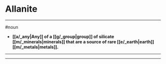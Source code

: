 # Allanite
---
#noun
- **[[a/_any|Any]] of a [[g/_group|group]] of silicate [[m/_minerals|minerals]] that are a source of rare [[e/_earth|earth]] [[m/_metals|metals]].**
---
---
